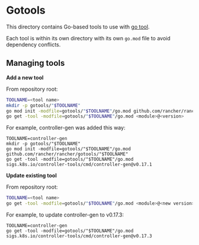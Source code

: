 # Gotools

This directory contains Go-based tools to use with [go
tool](https://tip.golang.org/doc/modules/managing-dependencies#tools).

Each tool is within its own directory with its own `go.mod` file to avoid
dependency conflicts.

## Managing tools

**Add a new tool**

From repository root:

```sh
TOOLNAME=<tool name>
mkdir -p gotools/"$TOOLNAME"
go mod init -modfile=gotools/"$TOOLNAME"/go.mod github.com/rancher/rancher/gotools/"$TOOLNAME"
go get -tool -modfile=gotools/"$TOOLNAME"/go.mod <module>@<version>
```

For example, controller-gen was added this way:

```
TOOLNAME=controller-gen
mkdir -p gotools/"$TOOLNAME"
go mod init -modfile=gotools/"$TOOLNAME"/go.mod github.com/rancher/rancher/gotools/"$TOOLNAME"
go get -tool -modfile=gotools/"$TOOLNAME"/go.mod sigs.k8s.io/controller-tools/cmd/controller-gen@v0.17.1
```


**Update existing tool**

From repository root:

```sh
TOOLNAME=<tool name>
go get -tool -modfile=gotools/"$TOOLNAME"/go.mod <module>@<new version>
```

For example, to update controller-gen to v0.17.3:

```
TOOLNAME=controller-gen
go get -tool -modfile=gotools/"$TOOLNAME"/go.mod sigs.k8s.io/controller-tools/cmd/controller-gen@v0.17.3
```

